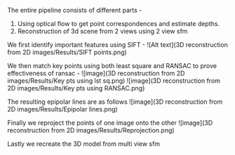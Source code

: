 The entire pipeline consists of different parts -
1) Using optical flow to get point correspondences and estimate depths.
2) Reconstruction of 3d scene from 2 views using 2 view sfm

We first identify important features using SIFT -
![Alt text](3D reconstruction from 2D images/Results/SIFT points.png)

We then match key points using both least square and RANSAC to prove effectiveness of ransac -
![image](3D reconstruction from 2D images/Results/Key pts using lst sq.png)
![image](3D reconstruction from 2D images/Results/Key pts using RANSAC.png)

The resulting epipolar lines are as follows 
 ![image](3D reconstruction from 2D images/Results/Epipolar lines.png)

Finally we reproject the points of one image onto the other
![image](3D reconstruction from 2D images/Results/Reprojection.png)

Lastly we recreate the 3D model from multi view sfm
